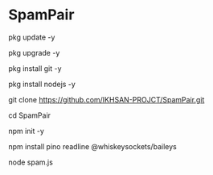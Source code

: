 # SpamPair

pkg update -y 

pkg upgrade -y

pkg install git -y 

pkg install nodejs -y 

git clone https://github.com/IKHSAN-PROJCT/SpamPair.git

cd SpamPair

npm init -y 

npm install pino readline @whiskeysockets/baileys

node spam.js
